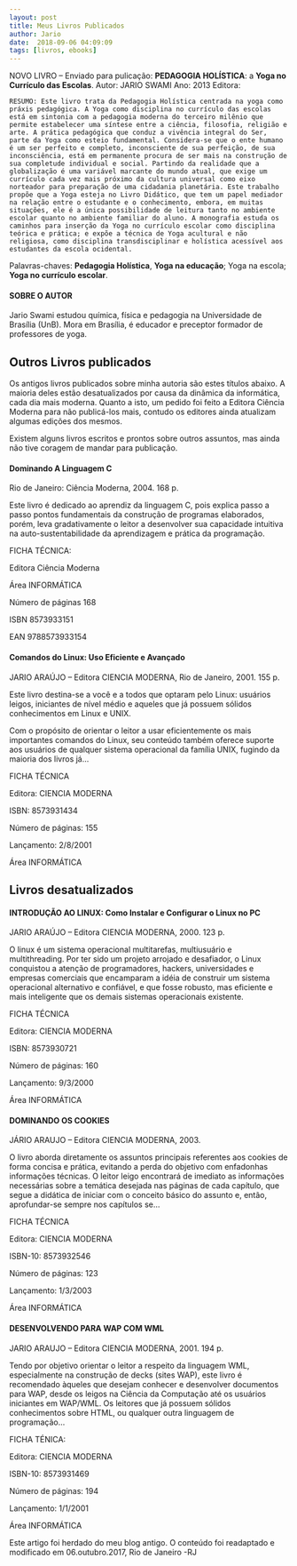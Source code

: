 ```yaml
---
layout: post
title: Meus Livros Publicados
author: Jario
date:  2018-09-06 04:09:09
tags: [livros, ebooks]
---
```


NOVO LIVRO &#8211; Enviado para pulicação: **PEDAGOGIA HOLÍSTICA**: a **Yoga no Currículo das Escolas**. Autor: JARIO SWAMI Ano: 2013 Editora:   
  
  
    RESUMO: Este livro trata da Pedagogia Holística centrada na yoga como práxis pedagógica. A Yoga como disciplina no currículo das escolas está em sintonia com a pedagogia moderna do terceiro milênio que permite estabelecer uma síntese entre a ciência, filosofia, religião e arte. A prática pedagógica que conduz a vivência integral do Ser, parte da Yoga como esteio fundamental. Considera-se que o ente humano é um ser perfeito e completo, inconsciente de sua perfeição, de sua inconsciência, está em permanente procura de ser mais na construção de sua completude individual e social. Partindo da realidade que a globalização é uma variável marcante do mundo atual, que exige um currículo cada vez mais próximo da cultura universal como eixo norteador para preparação de uma cidadania planetária. Este trabalho propõe que a Yoga esteja no Livro Didático, que tem um papel mediador na relação entre o estudante e o conhecimento, embora, em muitas situações, ele é a única possibilidade de leitura tanto no ambiente escolar quanto no ambiente familiar do aluno. A monografia estuda os caminhos para inserção da Yoga no currículo escolar como disciplina teórica e prática; e expõe a técnica de Yoga acultural e não religiosa, como disciplina transdisciplinar e holística acessível aos estudantes da escola ocidental.
  
  
  
Palavras-chaves: **Pedagogia Holística**, **Yoga na educação**; Yoga na escola; **Yoga no currículo escolar**.
  




#### SOBRE O AUTOR

Jario Swami estudou química, física e pedagogia na Universidade de Brasília (UnB). Mora em Brasília, é educador e preceptor formador de professores de yoga.

## Outros Livros publicados

Os antigos livros publicados sobre minha autoria são estes títulos abaixo. A maioria deles estão desatualizados por causa da dinâmica da informática, cada dia mais moderna. Quanto a isto, um pedido foi feito a Editora Ciência Moderna para não publicá-los mais, contudo os editores ainda atualizam algumas edições dos mesmos.

Existem alguns livros escritos e prontos sobre outros assuntos, mas ainda não tive coragem de mandar para publicação.

#### Dominando A Linguagem C

Rio de Janeiro: Ciência Moderna, 2004. 168 p.
  
Este livro é dedicado ao aprendiz da linguagem C, pois explica passo a passo pontos fundamentais da construção de programas elaborados, porém, leva gradativamente o leitor a desenvolver sua capacidade intuitiva na auto-sustentabilidade da aprendizagem e prática da programação.

FICHA TÉCNICA:
  
Editora Ciência Moderna
  
Área INFORMÁTICA
  
Número de páginas 168
  
ISBN 8573933151
  
EAN 9788573933154

#### Comandos do Linux: Uso Eficiente e Avançado

JARIO ARAÚJO &#8211; Editora CIENCIA MODERNA, Rio de Janeiro, 2001. 155 p.
  
Este livro destina-se a você e a todos que optaram pelo Linux: usuários leigos, iniciantes de nível médio e aqueles que já possuem sólidos conhecimentos em Linux e UNIX.
  
Com o propósito de orientar o leitor a usar eficientemente os mais importantes comandos do Linux, seu conteúdo também oferece suporte aos usuários de qualquer sistema operacional da família UNIX, fugindo da maioria dos livros já&#8230;

FICHA TÉCNICA
  
Editora: CIENCIA MODERNA
  
ISBN: 8573931434
  
Número de páginas: 155
  
Lançamento: 2/8/2001
  
Área INFORMÁTICA

## Livros desatualizados

#### INTRODUÇÃO AO LINUX: Como Instalar e Configurar o Linux no PC

JARIO ARAÚJO &#8211; Editora CIENCIA MODERNA, 2000. 123 p.
  
O linux é um sistema operacional multitarefas, multiusuário e multithreading. Por ter sido um projeto arrojado e desafiador, o Linux conquistou a atenção de programadores, hackers, universidades e empresas comerciais que encamparam a idéia de construir um sistema operacional alternativo e confiável, e que fosse robusto, mas eficiente e mais inteligente que os demais sistemas operacionais existente.

FICHA TÉCNICA
  
Editora: CIENCIA MODERNA
  
ISBN: 8573930721
  
Número de páginas: 160
  
Lançamento: 9/3/2000
  
Área INFORMÁTICA

#### DOMINANDO OS COOKIES

JÁRIO ARAUJO &#8211; Editora CIENCIA MODERNA, 2003.
  
O livro aborda diretamente os assuntos principais referentes aos cookies de forma concisa e prática, evitando a perda do objetivo com enfadonhas informações técnicas. O leitor leigo encontrará de imediato as informações necessárias sobre a temática desejada nas páginas de cada capítulo, que segue a didática de iniciar com o conceito básico do assunto e, então, aprofundar-se sempre nos capítulos se&#8230; 

FICHA TÉCNICA
  
Editora: CIENCIA MODERNA
  
ISBN-10: 8573932546
  
Número de páginas: 123
  
Lançamento: 1/3/2003
  
Área INFORMÁTICA

#### DESENVOLVENDO PARA WAP COM WML

JARIO ARAUJO &#8211; Editora CIENCIA MODERNA, 2001. 194 p.
  
Tendo por objetivo orientar o leitor a respeito da linguagem WML, especialmente na construção de decks (sites WAP), este livro é recomendado àqueles que desejam conhecer e desenvolver documentos para WAP, desde os leigos na Ciência da Computação até os usuários iniciantes em WAP/WML. Os leitores que já possuem sólidos conhecimentos sobre HTML, ou qualquer outra linguagem de programação&#8230;

FICHA TÉNICA:
  
Editora: CIENCIA MODERNA
  
ISBN-10: 8573931469
  
Número de páginas: 194
  
Lançamento: 1/1/2001
  
Área INFORMÁTICA

Este artigo foi herdado do meu blog antigo. O conteúdo foi readaptado e modificado em 06.outubro.2017, Rio de Janeiro -RJ
